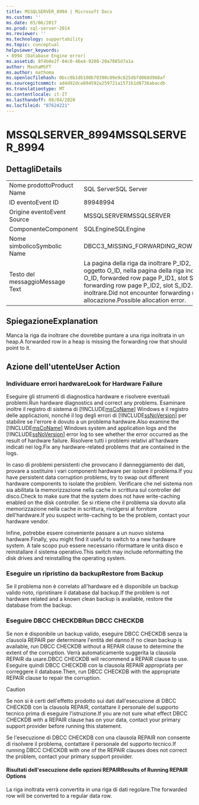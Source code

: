 ```yaml
---
title: MSSQLSERVER_8994 | Microsoft Docs
ms.custom: ''
ms.date: 03/06/2017
ms.prod: sql-server-2014
ms.reviewer: ''
ms.technology: supportability
ms.topic: conceptual
helpviewer_keywords:
- 8994 (Database Engine error)
ms.assetid: 8f4b0e2f-04c0-46e4-9208-20a7085d7a1a
author: MashaMSFT
ms.author: mathoma
ms.openlocfilehash: 0bcc0b1db100b70390c09e9c825dbfd068d968af
ms.sourcegitcommit: ad4d92dce894592a259721a1571b1d8736abacdb
ms.translationtype: MT
ms.contentlocale: it-IT
ms.lasthandoff: 08/04/2020
ms.locfileid: "87624221"
---
```

# <a name="mssqlserver_8994"></a><span data-ttu-id="94bc9-102">MSSQLSERVER_8994</span><span class="sxs-lookup"><span data-stu-id="94bc9-102">MSSQLSERVER_8994</span></span>
    
## <a name="details"></a><span data-ttu-id="94bc9-103">Dettagli</span><span class="sxs-lookup"><span data-stu-id="94bc9-103">Details</span></span>  
  
|||  
|-|-|  
|<span data-ttu-id="94bc9-104">Nome prodotto</span><span class="sxs-lookup"><span data-stu-id="94bc9-104">Product Name</span></span>|<span data-ttu-id="94bc9-105">SQL Server</span><span class="sxs-lookup"><span data-stu-id="94bc9-105">SQL Server</span></span>|  
|<span data-ttu-id="94bc9-106">ID evento</span><span class="sxs-lookup"><span data-stu-id="94bc9-106">Event ID</span></span>|<span data-ttu-id="94bc9-107">8994</span><span class="sxs-lookup"><span data-stu-id="94bc9-107">8994</span></span>|  
|<span data-ttu-id="94bc9-108">Origine evento</span><span class="sxs-lookup"><span data-stu-id="94bc9-108">Event Source</span></span>|<span data-ttu-id="94bc9-109">MSSQLSERVER</span><span class="sxs-lookup"><span data-stu-id="94bc9-109">MSSQLSERVER</span></span>|  
|<span data-ttu-id="94bc9-110">Componente</span><span class="sxs-lookup"><span data-stu-id="94bc9-110">Component</span></span>|<span data-ttu-id="94bc9-111">SQLEngine</span><span class="sxs-lookup"><span data-stu-id="94bc9-111">SQLEngine</span></span>|  
|<span data-ttu-id="94bc9-112">Nome simbolico</span><span class="sxs-lookup"><span data-stu-id="94bc9-112">Symbolic Name</span></span>|<span data-ttu-id="94bc9-113">DBCC3_MISSING_FORWARDING_ROW</span><span class="sxs-lookup"><span data-stu-id="94bc9-113">DBCC3_MISSING_FORWARDING_ROW</span></span>|  
|<span data-ttu-id="94bc9-114">Testo del messaggio</span><span class="sxs-lookup"><span data-stu-id="94bc9-114">Message Text</span></span>|<span data-ttu-id="94bc9-115">La pagina della riga da inoltrare P_ID2, slot S_ID2 deve puntare all'ID di oggetto O_ID, nella pagina della riga inoltrata P_ID1, slot S_ID1.</span><span class="sxs-lookup"><span data-stu-id="94bc9-115">Object ID O_ID, forwarded row page P_ID1, slot S_ID1 should be pointed to by forwarding row page P_ID2, slot S_ID2.</span></span> <span data-ttu-id="94bc9-116">Impossibile trovare la riga da inoltrare.</span><span class="sxs-lookup"><span data-stu-id="94bc9-116">Did not encounter forwarding row.</span></span> <span data-ttu-id="94bc9-117">Possibile errore di allocazione.</span><span class="sxs-lookup"><span data-stu-id="94bc9-117">Possible allocation error.</span></span>|  
  
## <a name="explanation"></a><span data-ttu-id="94bc9-118">Spiegazione</span><span class="sxs-lookup"><span data-stu-id="94bc9-118">Explanation</span></span>  
 <span data-ttu-id="94bc9-119">Manca la riga da inoltrare che dovrebbe puntare a una riga inoltrata in un heap.</span><span class="sxs-lookup"><span data-stu-id="94bc9-119">A forwarded row in a heap is missing the forwarding row that should point to it.</span></span>  
  
## <a name="user-action"></a><span data-ttu-id="94bc9-120">Azione dell'utente</span><span class="sxs-lookup"><span data-stu-id="94bc9-120">User Action</span></span>  
  
### <a name="look-for-hardware-failure"></a><span data-ttu-id="94bc9-121">Individuare errori hardware</span><span class="sxs-lookup"><span data-stu-id="94bc9-121">Look for Hardware Failure</span></span>  
 <span data-ttu-id="94bc9-122">Eseguire gli strumenti di diagnostica hardware e risolvere eventuali problemi.</span><span class="sxs-lookup"><span data-stu-id="94bc9-122">Run hardware diagnostics and correct any problems.</span></span> <span data-ttu-id="94bc9-123">Esaminare inoltre il registro di sistema di [!INCLUDE[msCoName](../../includes/msconame-md.md)] Windows e il registro delle applicazioni, nonché il log degli errori di [!INCLUDE[ssNoVersion](../../includes/ssnoversion-md.md)] per stabilire se l'errore è dovuto a un problema hardware.</span><span class="sxs-lookup"><span data-stu-id="94bc9-123">Also examine the [!INCLUDE[msCoName](../../includes/msconame-md.md)] Windows system and application logs and the [!INCLUDE[ssNoVersion](../../includes/ssnoversion-md.md)] error log to see whether the error occurred as the result of hardware failure.</span></span> <span data-ttu-id="94bc9-124">Risolvere tutti i problemi relativi all'hardware indicati nei log.</span><span class="sxs-lookup"><span data-stu-id="94bc9-124">Fix any hardware-related problems that are contained in the logs.</span></span>  
  
 <span data-ttu-id="94bc9-125">In caso di problemi persistenti che provocano il danneggiamento dei dati, provare a sostituire i vari componenti hardware per isolare il problema.</span><span class="sxs-lookup"><span data-stu-id="94bc9-125">If you have persistent data corruption problems, try to swap out different hardware components to isolate the problem.</span></span> <span data-ttu-id="94bc9-126">Verificare che nel sistema non sia abilitata la memorizzazione nella cache in scrittura sul controller del disco.</span><span class="sxs-lookup"><span data-stu-id="94bc9-126">Check to make sure that the system does not have write-caching enabled on the disk controller.</span></span> <span data-ttu-id="94bc9-127">Se si ritiene che il problema sia dovuto alla memorizzazione nella cache in scrittura, rivolgersi al fornitore dell'hardware.</span><span class="sxs-lookup"><span data-stu-id="94bc9-127">If you suspect write-caching to be the problem, contact your hardware vendor.</span></span>  
  
 <span data-ttu-id="94bc9-128">Infine, potrebbe essere conveniente passare a un nuovo sistema hardware.</span><span class="sxs-lookup"><span data-stu-id="94bc9-128">Finally, you might find it useful to switch to a new hardware system.</span></span> <span data-ttu-id="94bc9-129">A tale scopo può essere necessario riformattare le unità disco e reinstallare il sistema operativo.</span><span class="sxs-lookup"><span data-stu-id="94bc9-129">This switch may include reformatting the disk drives and reinstalling the operating system.</span></span>  
  
### <a name="restore-from-backup"></a><span data-ttu-id="94bc9-130">Eseguire un ripristino da backup</span><span class="sxs-lookup"><span data-stu-id="94bc9-130">Restore from Backup</span></span>  
 <span data-ttu-id="94bc9-131">Se il problema non è correlato all'hardware ed è disponibile un backup valido noto, ripristinare il database dal backup.</span><span class="sxs-lookup"><span data-stu-id="94bc9-131">If the problem is not hardware related and a known clean backup is available, restore the database from the backup.</span></span>  
  
### <a name="run-dbcc-checkdb"></a><span data-ttu-id="94bc9-132">Eseguire DBCC CHECKDB</span><span class="sxs-lookup"><span data-stu-id="94bc9-132">Run DBCC CHECKDB</span></span>  
 <span data-ttu-id="94bc9-133">Se non è disponibile un backup valido, eseguire DBCC CHECKDB senza la clausola REPAIR per determinare l'entità del danno.</span><span class="sxs-lookup"><span data-stu-id="94bc9-133">If no clean backup is available, run DBCC CHECKDB without a REPAIR clause to determine the extent of the corruption.</span></span> <span data-ttu-id="94bc9-134">Verrà automaticamente suggerita la clausola REPAIR da usare.</span><span class="sxs-lookup"><span data-stu-id="94bc9-134">DBCC CHECKDB will recommend a REPAIR clause to use.</span></span> <span data-ttu-id="94bc9-135">Eseguire quindi DBCC CHECKDB con la clausola REPAIR appropriata per correggere il database.</span><span class="sxs-lookup"><span data-stu-id="94bc9-135">Then, run DBCC CHECKDB with the appropriate REPAIR clause to repair the corruption.</span></span>  
  
> [!CAUTION]  
>  <span data-ttu-id="94bc9-136">Se non si è certi dell'effetto prodotto sui dati dall'esecuzione di DBCC CHECKDB con la clausola REPAIR, contattare il personale del supporto tecnico prima di eseguire l'istruzione.</span><span class="sxs-lookup"><span data-stu-id="94bc9-136">If you are not sure what effect DBCC CHECKDB with a REPAIR clause has on your data, contact your primary support provider before running this statement.</span></span>  
  
 <span data-ttu-id="94bc9-137">Se l'esecuzione di DBCC CHECKDB con una clausola REPAIR non consente di risolvere il problema, contattare il personale del supporto tecnico.</span><span class="sxs-lookup"><span data-stu-id="94bc9-137">If running DBCC CHECKDB with one of the REPAIR clauses does not correct the problem, contact your primary support provider.</span></span>  
  
#### <a name="results-of-running-repair-options"></a><span data-ttu-id="94bc9-138">Risultati dell'esecuzione delle opzioni REPAIR</span><span class="sxs-lookup"><span data-stu-id="94bc9-138">Results of Running REPAIR Options</span></span>  
 <span data-ttu-id="94bc9-139">La riga inoltrata verrà convertita in una riga di dati regolare.</span><span class="sxs-lookup"><span data-stu-id="94bc9-139">The forwarded row will be converted to a regular data row.</span></span>  
  
  
